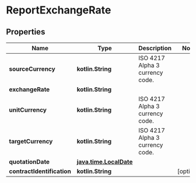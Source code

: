 
# ReportExchangeRate

## Properties
Name | Type | Description | Notes
------------ | ------------- | ------------- | -------------
**sourceCurrency** | **kotlin.String** | ISO 4217 Alpha 3 currency code.  | 
**exchangeRate** | **kotlin.String** |  | 
**unitCurrency** | **kotlin.String** | ISO 4217 Alpha 3 currency code.  | 
**targetCurrency** | **kotlin.String** | ISO 4217 Alpha 3 currency code.  | 
**quotationDate** | [**java.time.LocalDate**](java.time.LocalDate.md) |  | 
**contractIdentification** | **kotlin.String** |  |  [optional]



